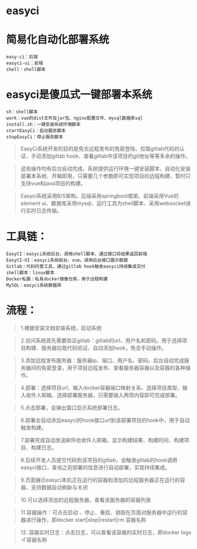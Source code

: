 easyci
====
# 简易化自动化部署系统
    easy-ci：后端
    easyci-ui：前端
    shell：shell脚本
# easyci是傻瓜式一键部署本系统
    sh：shell脚本
    work：vue的dist文件及jar包、nginx配置文件、mysql数据库sql
    install.sh：一键安装系统环境脚本
    startEasyCi：启动服务脚本
    stopEasyCi：停止服务脚本
  
> EasyCi系统开发的目的是免去远程发布的免密登陆、拉取gitlab代码的认证、手动添加gitlab hook、查看gitlab中该项目的git地址等等多余的操作。
 
> 这些操作均有后台自动完成，系统提供运行环境一键安装脚本、自动化安装部署本系统、开箱即用，只需要几个参数即可实现项目的远程构建，暂时只支持vue和java项目的构建。
	
> Easyci系统采用B/S架构，后端采用springboot框架、前端采用Vue的element ui、数据库采用mysql、运行工具为shell脚本、采用websocket进行实时日志传输。
 
# 工具链：
    EasyCI：easyci系统后台，调用shell脚本、通过接口将结果返回前端
    EasyCI-UI：easyci系统前台，vue。调用后台接口展示数据
    Gitlab：代码托管工具，通过gitlab hook触发easyci持续集成交付
    shell脚本：linux脚本
    Docker私服：私有docker镜像仓库，用于远程构建
    MySQL：easyci系统数据库
# 流程：
> 1.根据安装文档安装系统，启动系统

> 2.访问系统首先需要验证gitlab：gitlab的url、用户名和密码。用于选择项目构建、服务器拉取代码验证、自动添加hook，免去手动操作。

> 3.添加远程发布服务器：服务器ip、端口、用户名、密码。后台自动完成服务器间的免密登录，用于项目远程发布、查看服务器容器以及容器的各种操作。

> 4.部署：选择项目url、输入docker容器端口映射关系、选择项目类型、输入收件人邮箱、选择部署服务器，只需要输入两项内容即可完成部署。

> 5.点击部署，会弹出窗口显示系统部署日志。

> 6.部署会自动添加easyci的hook接口url到该部署项目的hook中，用于自动触发构建。

> 7.部署完成自动发送邮件给收件人邮箱，显示构建结果、构建时间、构建项目、构建日志。

> 8.后续开发人员提交代码到该项目的gitlab，会触发gitlab的hook调用easyci接口，查询之前部署的信息进行自动部署，实现持续集成。

> 9.页面展示easyci本机正在运行的容器和添加的远程服务器正在运行的容器，支持数据自动刷新与关闭

> 10.可以选择添加的远程服务器，查看该服务器的容器列表

> 11.容器操作：可点击启动  、停止、重启、销毁在页面对服务器中运行的容器进行操作，即docker  start|stop|restart|rm 容器名称

> 12..容器实时日志：点击日志，可以查看该容器的实时日志，即docker logs -f 容器名称

